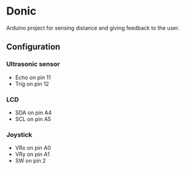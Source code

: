 # Donic
Arduino project for sensing distance and giving feedback to the user.
## Configuration
### Ultrasonic sensor
- Echo on pin 11
- Trig on pin 12

### LCD
- SDA on pin A4
- SCL on pin A5

### Joystick
- VRx on pin A0
- VRy on pin A1
- SW on pin 2